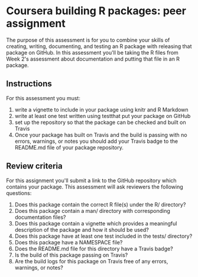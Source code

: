 

# Coursera building R packages: peer assignment

The purpose of this assessment is for you to combine your skills of creating, writing, documenting, and testing an R package with releasing that package on GitHub. In this assessment you'll be taking the R files from Week 2's assessment about documentation and putting that file in an R package.

## Instructions

For this assessment you must: 

1. write a vignette to include in your package using knitr and R Markdown
2. write at least one test written using testthat put your package on GitHub
3. set up the repository so that the package can be checked and built on Travis
4. Once your package has built on Travis and the build is passing with no errors, warnings, or notes you should add your Travis badge to the README.md file of your package repository.

## Review criteria

For this assignment you'll submit a link to the GitHub repository which contains your package. This assessment will ask reviewers the following questions:

1. Does this package contain the correct R file(s) under the R/ directory?
2. Does this package contain a man/ directory with corresponding documentation files?
3. Does this package contain a vignette which provides a meaningful description of the package and how it should be used?
4. Does this package have at least one test included in the tests/ directory?
5. Does this package have a NAMESPACE file?
6. Does the README.md file for this directory have a Travis badge?
7. Is the build of this package passing on Travis?
8. Are the build logs for this package on Travis free of any errors, warnings, or notes?

